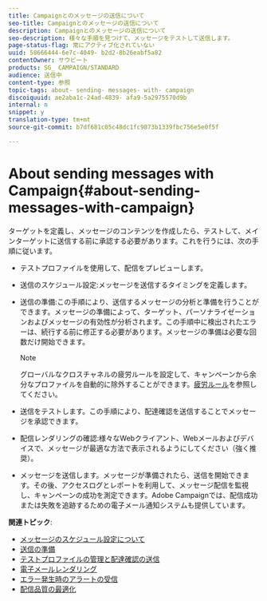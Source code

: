 ```yaml
---
title: Campaignとのメッセージの送信について
seo-title: Campaignとのメッセージの送信について
description: Campaignとのメッセージの送信について
seo-description: 様々な手順を見つけて、メッセージをテストして送信します。
page-status-flag: 常にアクティブ化されていない
uuid: 58666444-6e7c-4049- b2d2-8b26eabf5a82
contentOwner: サウビート
products: SG_ CAMPAIGN/STANDARD
audience: 送信中
content-type: 参照
topic-tags: about- sending- messages- with- campaign
discoiquuid: ae2aba1c-24ad-4839- afa9-5a2975570d9b
internal: n
snippet: y
translation-type: tm+mt
source-git-commit: b7df681c05c48dc1fc9873b1339fbc756e5e0f5f

---
```



# About sending messages with Campaign{#about-sending-messages-with-campaign}

ターゲットを定義し、メッセージのコンテンツを作成したら、テストして、メインターゲットに送信する前に承認する必要があります。これを行うには、次の手順に従います。

* テストプロファイルを使用して、配信をプレビューします。
* 送信のスケジュール設定:メッセージを送信するタイミングを定義します。
* 送信の準備:この手順により、送信するメッセージの分析と準備を行うことができます。メッセージの準備によって、ターゲット、パーソナライゼーションおよびメッセージの有効性が分析されます。この手順中に検出されたエラーは、続行する前に修正する必要があります。メッセージの準備は必要な回数だけ開始できます。

   >[!NOTE]
   >
   >グローバルなクロスチャネルの疲労ルールを設定して、キャンペーンから余分なプロファイルを自動的に除外することができます。[疲労ルール](../../administration/using/fatigue-rules.md)を参照してください。

* 送信をテストします。この手順により、配達確認を送信することでメッセージを承認できます。
* 配信レンダリングの確認:様々なWebクライアント、Webメールおよびデバイスで、メッセージが最適な方法で表示されるようにしてください（強く推奨）。
* メッセージを送信します。メッセージが準備されたら、送信を開始できます。その後、アクセスログとレポートを利用して、メッセージ配信を監視し、キャンペーンの成功を測定できます。Adobe Campaignでは、配信成功または失敗を追跡するための電子メール通知システムも提供しています。

**関連トピック**:

* [メッセージのスケジュール設定について](../../sending/using/about-scheduling-messages.md)
* [送信の準備](../../sending/using/preparing-the-send.md)
* [テストプロファイルの管理と配達確認の送信](../../sending/using/managing-test-profiles-and-sending-proofs.md)
* [電子メールレンダリング](../../sending/using/email-rendering.md)
* [エラー発生時のアラートの受信](../../sending/using/receiving-alerts-when-failures-happen.md)
* [配信品質の最適化](https://docs.campaign.adobe.com/doc/standard/getting_started/en/ACS_Deliverability.html)


